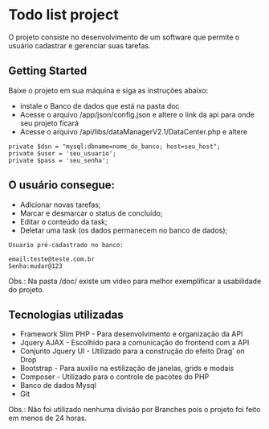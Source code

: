 # Todo list project

O projeto consiste no desenvolvimento de um software que permite o usuário cadastrar e gerenciar suas tarefas.

## Getting Started

Baixe o projeto em sua máquina e siga as instruções abaixo:

- instale o Banco de dados que está na pasta doc
- Acesse o arquivo /app/json/config.json e altere o link da api para onde seu projeto ficará
- Acesse o arquivo /api/libs/dataManagerV2.1/DataCenter.php e altere

```
private $dsn = "mysql:dbname=nome_do_banco; host=seu_host";
private $user = 'seu_usuario';
private $pass = 'seu_senha';

```

## O usuário consegue:

- Adicionar novas tarefas;
- Marcar e desmarcar o status de concluído;
- Editar o conteúdo da task;
- Deletar uma task (os dados permanecem no banco de dados);

```
Usuario pré-cadastrado no banco: 

email:teste@teste.com.br
Senha:mudar@123

```

Obs.: Na pasta /doc/ existe um video para melhor exemplificar a usabilidade do projeto.

## Tecnologias utilizadas

- Framework Slim PHP - Para desenvolvimento e organização da API
- Jquery AJAX - Escolhido para a comunicação do frontend com a API
- Conjunto Jquery UI - Utilizado para a construção do efeito Drag' on Drop
- Bootstrap - Para auxilio na estilização de janelas, grids e modais
- Composer - Utilizado para o controle de pacotes do PHP
- Banco de dados Mysql 
- Git

Obs.: Não foi utilizado nenhuma divisão por Branches pois o projeto foi feito em menos de 24 horas.
